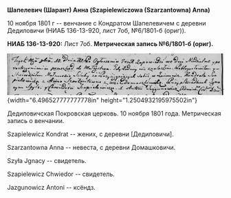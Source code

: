**Шапелевич (Шарант) Анна (Szapielewiczowa (Szarzantowna) Anna)**

10 ноября 1801 г -- венчание с Кондратом Шапелевичем с деревни
Дедиловичи (НИАБ 136-13-920, лист 7об, №6/1801-б (ориг)).

**НИАБ 136-13-920:** Лист 7об. **Метрическая запись №6/1801-б (ориг).**

![](./media/998f15675ec73fe08ebec9a28d92a2bc59199694.png){width="6.496527777777778in"
height="1.2504932195975502in"}

Дедиловичская Покровская церковь. 10 ноября 1801 года. Метрическая
запись о венчании.

Szapielewicz Kondrat -- жених, с деревни \[Дедиловичи\].

Szarzantowna Anna -- невеста, с деревни Домашковичи.

Szyła Jgnacy -- свидетель.

Szapielewicz Chwiedor -- свидетель.

Jazgunowicz Antoni -- ксёндз.
